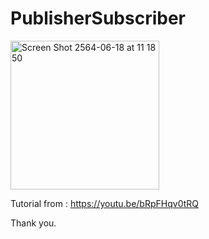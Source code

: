 # PublisherSubscriber

<img width="238" alt="Screen Shot 2564-06-18 at 11 18 50" src="https://user-images.githubusercontent.com/3993516/122506116-d6bdd880-d027-11eb-8c9f-591301bd02f8.png">


Tutorial from : https://youtu.be/bRpFHqv0tRQ

Thank you.
